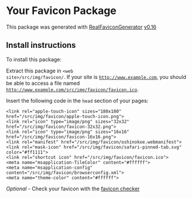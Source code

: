 # Your Favicon Package

This package was generated with [RealFaviconGenerator](https://realfavicongenerator.net/) [v0.16](https://realfavicongenerator.net/change_log#v0.16)

## Install instructions

To install this package:

Extract this package in <code>&lt;web site&gt;/src/img/favicon/</code>. If your site is <code>http://www.example.com</code>, you should be able to access a file named <code>http://www.example.com/src/img/favicon/favicon.ico</code>.

Insert the following code in the `head` section of your pages:

    <link rel="apple-touch-icon" sizes="180x180" href="/src/img/favicon/apple-touch-icon.png">
    <link rel="icon" type="image/png" sizes="32x32" href="/src/img/favicon/favicon-32x32.png">
    <link rel="icon" type="image/png" sizes="16x16" href="/src/img/favicon/favicon-16x16.png">
    <link rel="manifest" href="/src/img/favicon/oshinokoe.webmanifest">
    <link rel="mask-icon" href="/src/img/favicon/safari-pinned-tab.svg" color="#ff1111">
    <link rel="shortcut icon" href="/src/img/favicon/favicon.ico">
    <meta name="msapplication-TileColor" content="#ffffff">
    <meta name="msapplication-config" content="/src/img/favicon/browserconfig.xml">
    <meta name="theme-color" content="#ffffff">

*Optional* - Check your favicon with the [favicon checker](https://realfavicongenerator.net/favicon_checker)